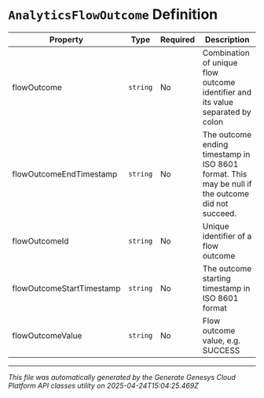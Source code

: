 # `AnalyticsFlowOutcome` Definition

| Property | Type | Required | Description |
|----------|------|----------|-------------|
| flowOutcome | `string` | No | Combination of unique flow outcome identifier and its value separated by colon |
| flowOutcomeEndTimestamp | `string` | No | The outcome ending timestamp in ISO 8601 format. This may be null if the outcome did not succeed. |
| flowOutcomeId | `string` | No | Unique identifier of a flow outcome |
| flowOutcomeStartTimestamp | `string` | No | The outcome starting timestamp in ISO 8601 format |
| flowOutcomeValue | `string` | No | Flow outcome value, e.g. SUCCESS |

---

*This file was automatically generated by the Generate Genesys Cloud Platform API classes utility on 2025-04-24T15:04:25.469Z*